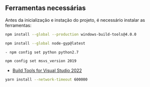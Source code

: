 ## Ferramentas necessárias

Antes da inicialização e instação do projeto, é necessário instalar as ferramentas:

```bash
npm install --global --production windows-build-tools@4.0.0
```

```bash
npm install --global node-gyp@latest
```

```bash
- npm config set python python2.7
```

```bash
npm config set msvs_version 2019
```

- [Build Tools for Visual Studio 2022](https://visualstudio.microsoft.com/downloads/)

```bash
yarn install --network-timeout 600000
```
